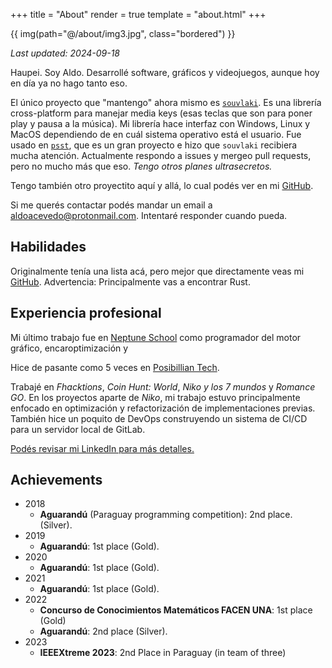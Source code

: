 +++
title = "About"
render = true
template = "about.html"
+++

{{ img(path="@/about/img3.jpg", class="bordered") }}

*Last updated: 2024-09-18*

Haupei. Soy Aldo. Desarrollé software, gráficos y videojuegos, aunque hoy en día ya no hago tanto eso.

El único proyecto que "mantengo" ahora mismo es [`souvlaki`](https://github.com/Sinono3/souvlaki). 
Es una librería cross-platform para manejar media keys (esas teclas que son para poner play y pausa a la música).
Mi librería hace interfaz con Windows, Linux y MacOS dependiendo de en cuál sistema operativo está el usuario.
Fue usado en [`psst`](https://github.com/jpochyla/psst), que es un gran proyecto e hizo que `souvlaki` recibiera mucha atención.
Actualmente respondo a issues y mergeo pull requests, pero no mucho más que eso. *Tengo otros planes ultrasecretos.*

Tengo también otro proyectito aquí y allá, lo cual podés ver en mi [GitHub](https://github.com/Sinono3).

Si me querés contactar podés mandar un email a [aldoacevedo@protonmail.com](mailto:aldoacevedo@protonmail.com).
Intentaré responder cuando pueda.

## Habilidades

Originalmente tenía una lista acá, pero mejor que directamente veas mi [GitHub](https://github.com/Sinono3). Advertencia: Principalmente vas a encontrar Rust.

## Experiencia profesional

Mi último trabajo fue en [Neptune School](neptune.school) como programador del motor gráfico, encaroptimización y 

Hice de pasante como 5 veces en [Posibillian Tech](https://www.posibillian.tech).

Trabajé en _Fhacktions_, _Coin Hunt: World_, _Niko y los 7 mundos_ y _Romance GO_.
En los proyectos aparte de _Niko_, mi trabajo estuvo principalmente enfocado en optimización y refactorización de implementaciones previas.
También hice un poquito de DevOps construyendo un sistema de CI/CD para un servidor local de GitLab.

[Podés revisar mi LinkedIn para más detalles.](https://www.linkedin.com/in/aldo-acevedo-9a38a9289/)

## Achievements

- 2018
	- **Aguarandú** (Paraguay programming competition): 2nd place. (Silver).
- 2019
	- **Aguarandú**: 1st place (Gold).
- 2020
	- **Aguarandú**: 1st place (Gold).
- 2021
	- **Aguarandú**: 1st place (Gold).
- 2022
	- **Concurso de Conocimientos Matemáticos FACEN UNA**: 1st place (Gold)
	- **Aguarandú**: 2nd place (Silver).
- 2023
	- **IEEEXtreme 2023**: 2nd Place in Paraguay (in team of three)

